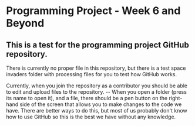 # Programming Project - Week 6 and Beyond

## This is a test for the programming project GitHub repository.

There is currently no proper file in this repository, but there is a test space invaders folder with processing files for you to test how GitHub works. 

Currently, when you join the repository as a contributor you should be able to edit and upload files to the repository. -- When you open a folder (press its name to open it), and a file, there should be a pen button on the right-hand side of the screen that allows you to make changes to the code we have. There are better ways to do this, but most of us probably don't know how to use GitHub so this is the best we have without any knowledge.



